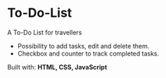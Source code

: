 # To-Do-List

A To-Do List for travellers  

* Possibility to add tasks, edit and delete them.  
* Checkbox and counter to track completed tasks.

Built with: **HTML, CSS, JavaScript**
